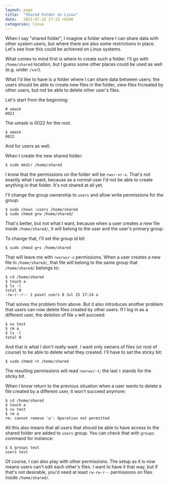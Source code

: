 ```yaml
---
layout: page
title:  "Shared Folder on Linux"
date:   2021-07-25 17:15 +0200
categories: linux
---
```


When I say "shared folder", I imagine a folder where I can share data with other system users, but where there are also some restrictions in place. Let's see how this could be achieved on Linux systems.

What comes to mind first is where to create such a folder. I'll go with `/home/shared` location, but I guess some other places could be used as well (e.g. under `/var`).

What I'd like to have is a folder where I can share data between users; the users should be able to create new files in the folder, view files frcreated by other users, but not be able to delete other user's files.

Let's start from the beginning:

```
# umask
0022
```

The umask is 0022 for the root.

```
$ umask
0022
```

And for users as well.

When I create the new shared folder:

```
$ sudo mkdir /home/shared
```

I know that the permissions on the folder will be `rwxr-xr-x`. That's not exactly what I want, because as a normal user I'd not be able to create anything in that folder. It's not shared at all yet.

I'll change the group ownership to `users` and allow write permissions for the group:

```
$ sudo chown :users /home/shared
$ sudo chmod g+w /home/shared/
```

That's better, but not what I want, because when a user creates a new file inside `/home/shared/`, it will belong to the user and the user's primary group.

To change that, I'll set the group id bit:

```
$ sudo chmod g+s /home/shared
```

That will leave me with `rwxrwsr-x` permissions. When a user creates a new file in `/home/shared/`, that file will belong to the same group that `/home/shared/` belongs to:

```
$ cd /home/shared
$ touch a
$ ls -l
total 0
-rw-r--r-- 1 pavel users 0 Jul 25 17:24 a
```

That solves the problem from above. But it also introduces another problem that users can now delete files created by other users. If I log in as a different user, the deletion of file `a` will succeed:

```
$ su test
$ rm a
$ ls -l
total 0
```

And that is what I don't really want. I want only owners of files (or root of course) to be able to delete what they created. I'll have to set the sticky bit:

```
$ sudo chmod +t /home/shared
```

The resulting permissions will read `rwxrwsr-t`; the last `t` stands for the sticky bit.

When I know return to the previous situation when a user wants to delete a file created by a different user, it won't succeed anymore:

```
$ cd /home/shared
$ touch a
$ su test
$ rm a
rm: cannot remove 'a': Operation not permitted
```

All this also means that all users that should be able to have access to the shared folder are added to `users` group. You can check that with `groups` command for instance:

```
$ $ groups test 
users test
```

Of course, I can also play with other permissions. The setup as it is now means users can't edit each other's files. I want to have it that way, but if that's not desirable, you'd need at least `rw-rw-r--` permissions on files inside `/home/shared/`.
